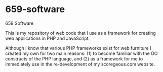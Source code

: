# 659-software
659 Software

This is my repository of web code that I use as a framework for creating web applications in PHP and JavaScript.

Although I know that various PHP frameworks exist for web furniture I created my own for two main reasons: (1) to become familiar with the OO constructs of the PHP language, and (2) as a framework for me to immediately use in the re-development of my scoregeous.com website.
